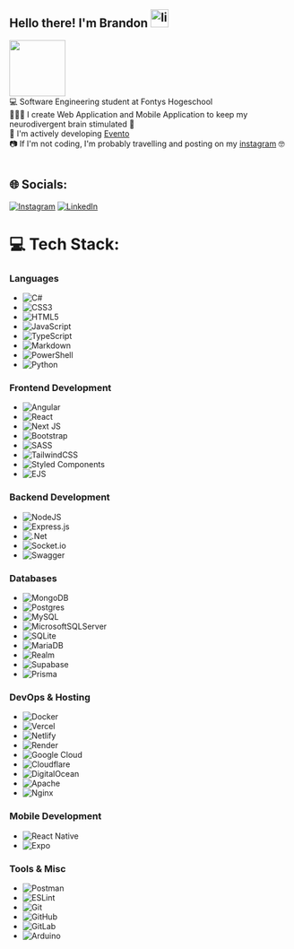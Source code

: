 ## Hello there! I'm Brandon <img alt="lightsaber" src="https://attic.sh/2b06uhzacgml3k7sk7i71xrwh6ah" width=32></img><br>
<img src="https://media.tenor.com/Tsob5aHiS3UAAAAM/hello-there.gif" width=100></img><br>
💻 Software Engineering student at Fontys Hogeschool <br>
🧑🏻‍💻 I create Web Application and Mobile Application to keep my neurodivergent brain stimulated 🧠<br>
📱 I'm actively developing [Evento](https://eventoaruba.com/)<br>
📷 If I'm not coding, I'm probably travelling and posting on my [instagram](https://instagram.com/brndndiaz.dev) 🤓<br><br>


## 🌐 Socials:
[![Instagram](https://img.shields.io/badge/Instagram-%23E4405F.svg?logo=Instagram&logoColor=white)](https://instagram.com/brndndiaz.dev) [![LinkedIn](https://img.shields.io/badge/LinkedIn-%230077B5.svg?logo=linkedin&logoColor=white)](https://linkedin.com/in/https://www.linkedin.com/in/brandonwdiaz/)

# 💻 Tech Stack:
### **Languages**  
- ![C#](https://img.shields.io/badge/c%23-%23239120.svg?style=for-the-badge&logo=csharp&logoColor=white)  
- ![CSS3](https://img.shields.io/badge/css3-%231572B6.svg?style=for-the-badge&logo=css3&logoColor=white)  
- ![HTML5](https://img.shields.io/badge/html5-%23E34F26.svg?style=for-the-badge&logo=html5&logoColor=white)  
- ![JavaScript](https://img.shields.io/badge/javascript-%23323330.svg?style=for-the-badge&logo=javascript&logoColor=%23F7DF1E)  
- ![TypeScript](https://img.shields.io/badge/typescript-%23007ACC.svg?style=for-the-badge&logo=typescript&logoColor=white)  
- ![Markdown](https://img.shields.io/badge/markdown-%23000000.svg?style=for-the-badge&logo=markdown&logoColor=white)  
- ![PowerShell](https://img.shields.io/badge/PowerShell-%235391FE.svg?style=for-the-badge&logo=powershell&logoColor=white)  
- ![Python](https://img.shields.io/badge/python-3670A0?style=for-the-badge&logo=python&logoColor=ffdd54)  

### **Frontend Development**  
- ![Angular](https://img.shields.io/badge/angular-%23DD0031.svg?style=for-the-badge&logo=angular&logoColor=white)  
- ![React](https://img.shields.io/badge/react-%2320232a.svg?style=for-the-badge&logo=react&logoColor=%2361DAFB)  
- ![Next JS](https://img.shields.io/badge/Next-black?style=for-the-badge&logo=next.js&logoColor=white)  
- ![Bootstrap](https://img.shields.io/badge/bootstrap-%238511FA.svg?style=for-the-badge&logo=bootstrap&logoColor=white)  
- ![SASS](https://img.shields.io/badge/SASS-hotpink.svg?style=for-the-badge&logo=SASS&logoColor=white)  
- ![TailwindCSS](https://img.shields.io/badge/tailwindcss-%2338B2AC.svg?style=for-the-badge&logo=tailwind-css&logoColor=white)  
- ![Styled Components](https://img.shields.io/badge/styled--components-DB7093?style=for-the-badge&logo=styled-components&logoColor=white)  
- ![EJS](https://img.shields.io/badge/ejs-%23B4CA65.svg?style=for-the-badge&logo=ejs&logoColor=black)  

### **Backend Development**  
- ![NodeJS](https://img.shields.io/badge/node.js-6DA55F?style=for-the-badge&logo=node.js&logoColor=white)  
- ![Express.js](https://img.shields.io/badge/express.js-%23404d59.svg?style=for-the-badge&logo=express&logoColor=%2361DAFB)  
- ![.Net](https://img.shields.io/badge/.NET-5C2D91?style=for-the-badge&logo=.net&logoColor=white)  
- ![Socket.io](https://img.shields.io/badge/Socket.io-black?style=for-the-badge&logo=socket.io&badgeColor=010101)  
- ![Swagger](https://img.shields.io/badge/-Swagger-%23Clojure?style=for-the-badge&logo=swagger&logoColor=white)  

### **Databases**  
- ![MongoDB](https://img.shields.io/badge/MongoDB-%234ea94b.svg?style=for-the-badge&logo=mongodb&logoColor=white)  
- ![Postgres](https://img.shields.io/badge/postgres-%23316192.svg?style=for-the-badge&logo=postgresql&logoColor=white)  
- ![MySQL](https://img.shields.io/badge/mysql-4479A1.svg?style=for-the-badge&logo=mysql&logoColor=white)  
- ![MicrosoftSQLServer](https://img.shields.io/badge/Microsoft%20SQL%20Server-CC2927?style=for-the-badge&logo=microsoft%20sql%20server&logoColor=white)  
- ![SQLite](https://img.shields.io/badge/sqlite-%2307405e.svg?style=for-the-badge&logo=sqlite&logoColor=white)  
- ![MariaDB](https://img.shields.io/badge/MariaDB-003545?style=for-the-badge&logo=mariadb&logoColor=white)  
- ![Realm](https://img.shields.io/badge/Realm-39477F?style=for-the-badge&logo=realm&logoColor=white)  
- ![Supabase](https://img.shields.io/badge/Supabase-3ECF8E?style=for-the-badge&logo=supabase&logoColor=white)  
- ![Prisma](https://img.shields.io/badge/Prisma-3982CE?style=for-the-badge&logo=Prisma&logoColor=white)  

### **DevOps & Hosting**  
- ![Docker](https://img.shields.io/badge/docker-%230db7ed.svg?style=for-the-badge&logo=docker&logoColor=white)  
- ![Vercel](https://img.shields.io/badge/vercel-%23000000.svg?style=for-the-badge&logo=vercel&logoColor=white)  
- ![Netlify](https://img.shields.io/badge/netlify-%23000000.svg?style=for-the-badge&logo=netlify&logoColor=#00C7B7)  
- ![Render](https://img.shields.io/badge/Render-%46E3B7.svg?style=for-the-badge&logo=render&logoColor=white)  
- ![Google Cloud](https://img.shields.io/badge/GoogleCloud-%234285F4.svg?style=for-the-badge&logo=google-cloud&logoColor=white)  
- ![Cloudflare](https://img.shields.io/badge/Cloudflare-F38020?style=for-the-badge&logo=Cloudflare&logoColor=white)  
- ![DigitalOcean](https://img.shields.io/badge/DigitalOcean-%230167ff.svg?style=for-the-badge&logo=digitalOcean&logoColor=white)  
- ![Apache](https://img.shields.io/badge/apache-%23D42029.svg?style=for-the-badge&logo=apache&logoColor=white)  
- ![Nginx](https://img.shields.io/badge/nginx-%23009639.svg?style=for-the-badge&logo=nginx&logoColor=white)  

### **Mobile Development**  
- ![React Native](https://img.shields.io/badge/react_native-%2320232a.svg?style=for-the-badge&logo=react&logoColor=%2361DAFB)  
- ![Expo](https://img.shields.io/badge/expo-1C1E24?style=for-the-badge&logo=expo&logoColor=#D04A37)  

### **Tools & Misc**  
- ![Postman](https://img.shields.io/badge/Postman-FF6C37?style=for-the-badge&logo=postman&logoColor=white)  
- ![ESLint](https://img.shields.io/badge/ESLint-4B3263?style=for-the-badge&logo=eslint&logoColor=white)  
- ![Git](https://img.shields.io/badge/git-%23F05033.svg?style=for-the-badge&logo=git&logoColor=white)  
- ![GitHub](https://img.shields.io/badge/github-%23121011.svg?style=for-the-badge&logo=github&logoColor=white)  
- ![GitLab](https://img.shields.io/badge/gitlab-%23181717.svg?style=for-the-badge&logo=gitlab&logoColor=white)  
- ![Arduino](https://img.shields.io/badge/-Arduino-00979D?style=for-the-badge&logo=Arduino&logoColor=white)  


